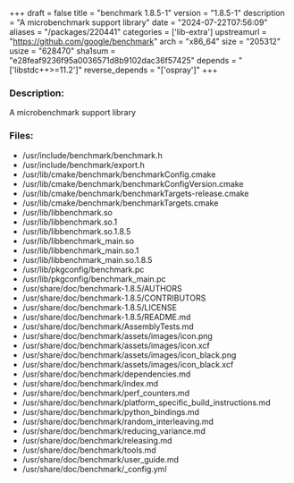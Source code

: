 +++
draft = false
title = "benchmark 1.8.5-1"
version = "1.8.5-1"
description = "A microbenchmark support library"
date = "2024-07-22T07:56:09"
aliases = "/packages/220441"
categories = ['lib-extra']
upstreamurl = "https://github.com/google/benchmark"
arch = "x86_64"
size = "205312"
usize = "628470"
sha1sum = "e28feaf9236f95a0036571d8b9102dac36f57425"
depends = "['libstdc++>=11.2']"
reverse_depends = "['ospray']"
+++
### Description: 
A microbenchmark support library

### Files: 
* /usr/include/benchmark/benchmark.h
* /usr/include/benchmark/export.h
* /usr/lib/cmake/benchmark/benchmarkConfig.cmake
* /usr/lib/cmake/benchmark/benchmarkConfigVersion.cmake
* /usr/lib/cmake/benchmark/benchmarkTargets-release.cmake
* /usr/lib/cmake/benchmark/benchmarkTargets.cmake
* /usr/lib/libbenchmark.so
* /usr/lib/libbenchmark.so.1
* /usr/lib/libbenchmark.so.1.8.5
* /usr/lib/libbenchmark_main.so
* /usr/lib/libbenchmark_main.so.1
* /usr/lib/libbenchmark_main.so.1.8.5
* /usr/lib/pkgconfig/benchmark.pc
* /usr/lib/pkgconfig/benchmark_main.pc
* /usr/share/doc/benchmark-1.8.5/AUTHORS
* /usr/share/doc/benchmark-1.8.5/CONTRIBUTORS
* /usr/share/doc/benchmark-1.8.5/LICENSE
* /usr/share/doc/benchmark-1.8.5/README.md
* /usr/share/doc/benchmark/AssemblyTests.md
* /usr/share/doc/benchmark/assets/images/icon.png
* /usr/share/doc/benchmark/assets/images/icon.xcf
* /usr/share/doc/benchmark/assets/images/icon_black.png
* /usr/share/doc/benchmark/assets/images/icon_black.xcf
* /usr/share/doc/benchmark/dependencies.md
* /usr/share/doc/benchmark/index.md
* /usr/share/doc/benchmark/perf_counters.md
* /usr/share/doc/benchmark/platform_specific_build_instructions.md
* /usr/share/doc/benchmark/python_bindings.md
* /usr/share/doc/benchmark/random_interleaving.md
* /usr/share/doc/benchmark/reducing_variance.md
* /usr/share/doc/benchmark/releasing.md
* /usr/share/doc/benchmark/tools.md
* /usr/share/doc/benchmark/user_guide.md
* /usr/share/doc/benchmark/_config.yml
